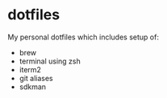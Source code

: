 # dotfiles

My personal dotfiles which includes setup of:
* brew
* terminal using zsh
* iterm2
* git aliases
* sdkman
